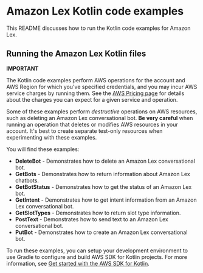 # Amazon Lex Kotlin code examples

This README discusses how to run the Kotlin code examples for Amazon Lex.

## Running the Amazon Lex Kotlin files

**IMPORTANT**

The Kotlin code examples perform AWS operations for the account and AWS Region for which you've specified credentials, and you may incur AWS service charges by running them. See the [AWS Pricing page](https://aws.amazon.com/pricing/) for details about the charges you can expect for a given service and operation.

Some of these examples perform *destructive* operations on AWS resources, such as deleting an Amazon Lex conversational bot. **Be very careful** when running an operation that deletes or modifies AWS resources in your account. It's best to create separate test-only resources when experimenting with these examples.

You will find these examples: 

- **DeleteBot** - Demonstrates how to delete an Amazon Lex conversational bot.
- **GetBots** - Demonstrates how to return information about Amazon Lex chatbots.
- **GetBotStatus** - Demonstrates how to get the status of an Amazon Lex bot.
- **GetIntent** - Demonstrates how to get intent information from an Amazon Lex conversational bot.
- **GetSlotTypes** - Demonstrates how to return slot type information.
- **PostText** - Demonstrates how to send text to an Amazon Lex conversational bot.
- **PutBot** - Demonstrates how to create an Amazon Lex conversational bot.

To run these examples, you can setup your development environment to use Gradle to configure and build AWS SDK for Kotlin projects. For more information, 
see [Get started with the AWS SDK for Kotlin](https://docs.aws.amazon.com/sdk-for-kotlin/latest/developer-guide/setup.html). 
